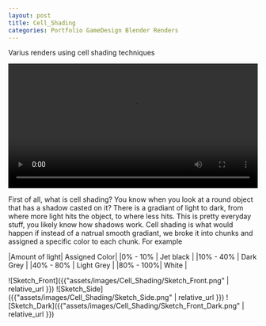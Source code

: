 ```yaml
---
layout: post
title: Cell_Shading
categories: Portfolio GameDesign Blender Renders
---
```

Varius renders using cell shading techniques


<div style="text-align: center;">
  <video controls loop style="max-width: 100%; width: 600px; height: auto;">
    <source src="{{ site.baseurl }}/assets/Video/CellShrooms.mp4" type="video/mp4">
    Your browser does not support the video tag.
  </video>
</div>

First of all, what is cell shading?
You know when you look at a round object that has a shadow casted on it? There is a gradiant of light to dark, from where more light hits the object, to where less hits. This is pretty everyday stuff, you likely know how shadows work.
Cell shading is what would happen if instead of a natrual smooth gradiant, we broke it into chunks and assigned a specific color to each chunk.
For example

|Amount of light| Assigned Color|
|0%  - 10% | Jet black |
|10% - 40% | Dark Grey |
|40% - 80% | Light Grey |
|80% - 100%| White |

![Sketch_Front]({{"assets/images/Cell_Shading/Sketch_Front.png" | relative_url }})
![Sketch_Side]({{"assets/images/Cell_Shading/Sketch_Side.png" | relative_url }})
![Sketch_Dark]({{"assets/images/Cell_Shading/Sketch_Front_Dark.png" | relative_url }})